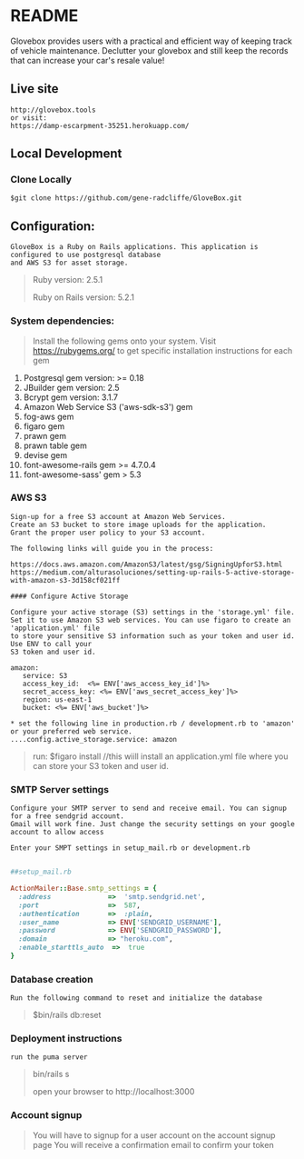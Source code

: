 # README

Glovebox provides users with a practical and efficient way of keeping track of vehicle maintenance. Declutter your glovebox and still keep the records that can increase your car's resale value!

## Live site
````
http://glovebox.tools
or visit:
https://damp-escarpment-35251.herokuapp.com/ 
````

## Local Development

### Clone Locally
````
$git clone https://github.com/gene-radcliffe/GloveBox.git
````

## Configuration: 
````
GloveBox is a Ruby on Rails applications. This application is configured to use postgresql database
and AWS S3 for asset storage.
````
> Ruby version: 2.5.1 
>
> Ruby on Rails version: 5.2.1

### System dependencies:
> Install the following gems onto your system. 
> Visit https://rubygems.org/ to get specific installation instructions for each gem
  1. Postgresql gem version: >= 0.18
  2. JBuilder gem version: 2.5
  3. Bcrypt gem version: 3.1.7
  4. Amazon Web Service S3 ('aws-sdk-s3') gem
  5. fog-aws gem
  6. figaro gem
  7. prawn gem
  8. prawn table gem
  9. devise gem
  10. font-awesome-rails gem >= 4.7.0.4
  11. font-awesome-sass' gem > 5.3

### AWS S3
````
Sign-up for a free S3 account at Amazon Web Services. 
Create an S3 bucket to store image uploads for the application.
Grant the proper user policy to your S3 account.

The following links will guide you in the process:

https://docs.aws.amazon.com/AmazonS3/latest/gsg/SigningUpforS3.html
https://medium.com/alturasoluciones/setting-up-rails-5-active-storage-with-amazon-s3-3d158cf021ff

#### Configure Active Storage

Configure your active storage (S3) settings in the 'storage.yml' file.
Set it to use Amazon S3 web services. You can use figaro to create an 'application.yml' file
to store your sensitive S3 information such as your token and user id. Use ENV to call your
S3 token and user id. 

amazon:
   service: S3
   access_key_id:  <%= ENV['aws_access_key_id']%>
   secret_access_key: <%= ENV['aws_secret_access_key']%> 
   region: us-east-1
   bucket: <%= ENV['aws_bucket']%>

* set the following line in production.rb / development.rb to 'amazon' or your preferred web service.
....config.active_storage.service: amazon

````

> run: $figaro install  //this wiill install an application.yml file where you can 
> store your S3 token and user id.

### SMTP Server settings
````
Configure your SMTP server to send and receive email. You can signup for a free sendgrid account.
Gmail will work fine. Just change the security settings on your google account to allow access

Enter your SMPT settings in setup_mail.rb or development.rb
 
````
````Ruby
##setup_mail.rb

ActionMailer::Base.smtp_settings = {
  :address              =>  'smtp.sendgrid.net',
  :port                 =>  587,
  :authentication       =>  :plain,
  :user_name            => ENV['SENDGRID_USERNAME'],
  :password             => ENV['SENDGRID_PASSWORD'],
  :domain               => "heroku.com",
  :enable_starttls_auto  =>  true
}
````
### Database creation
````
Run the following command to reset and initialize the database 
````
> $bin/rails db:reset

### Deployment instructions
````
run the puma server
````
> bin/rails s
>
> open your browser to http://localhost:3000 

### Account signup
> You will have to signup for a user account on the account signup page
> You will receive a confirmation email to confirm your token


